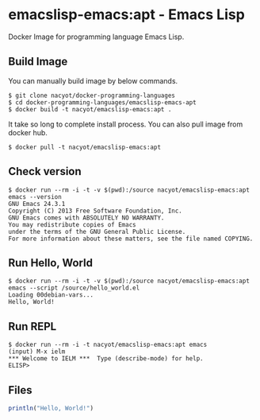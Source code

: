 # emacslisp-emacs:apt - Emacs Lisp

Docker Image for programming language Emacs Lisp.

## Build Image

You can manually build image by below commands.

```
$ git clone nacyot/docker-programming-languages
$ cd docker-programming-languages/emacslisp-emacs-apt
$ docker build -t nacyot/emacslisp-emacs:apt .
```

It take so long to complete install process. You can also pull image from docker hub.

```
$ docker pull -t nacyot/emacslisp-emacs:apt
```

## Check version

```
$ docker run --rm -i -t -v $(pwd):/source nacyot/emacslisp-emacs:apt emacs --version
GNU Emacs 24.3.1
Copyright (C) 2013 Free Software Foundation, Inc.
GNU Emacs comes with ABSOLUTELY NO WARRANTY.
You may redistribute copies of Emacs
under the terms of the GNU General Public License.
For more information about these matters, see the file named COPYING.
```

## Run Hello, World

```
$ docker run --rm -i -t -v $(pwd):/source nacyot/emacslisp-emacs:apt emacs --script /source/hello_world.el
Loading 00debian-vars...
Hello, World!
```

## Run REPL

```
$ docker run --rm -i -t nacyot/emacslisp-emacs:apt emacs
(input) M-x ielm
*** Welcome to IELM ***  Type (describe-mode) for help.
ELISP>

```

## Files

```julia
println("Hello, World!")
```
